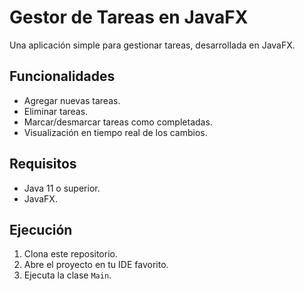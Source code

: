 # Gestor de Tareas en JavaFX

Una aplicación simple para gestionar tareas, desarrollada en JavaFX.

## Funcionalidades
- Agregar nuevas tareas.
- Eliminar tareas.
- Marcar/desmarcar tareas como completadas.
- Visualización en tiempo real de los cambios.

## Requisitos
- Java 11 o superior.
- JavaFX.

## Ejecución
1. Clona este repositorio.
2. Abre el proyecto en tu IDE favorito.
3. Ejecuta la clase `Main`.